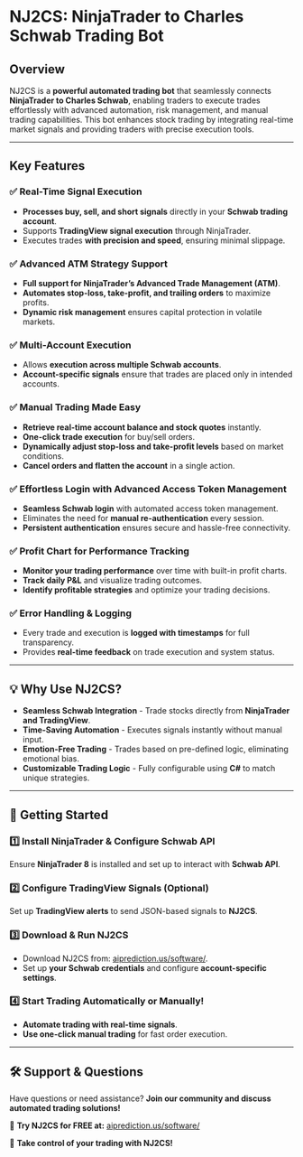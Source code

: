 # **NJ2CS: NinjaTrader to Charles Schwab Trading Bot**

## **Overview**  
NJ2CS is a **powerful automated trading bot** that seamlessly connects **NinjaTrader to Charles Schwab**, enabling traders to execute trades effortlessly with advanced automation, risk management, and manual trading capabilities. This bot enhances stock trading by integrating real-time market signals and providing traders with precise execution tools.

---  

## **Key Features**  

### **✅ Real-Time Signal Execution**  
- **Processes buy, sell, and short signals** directly in your **Schwab trading account**.
- Supports **TradingView signal execution** through NinjaTrader.
- Executes trades **with precision and speed**, ensuring minimal slippage.

### **✅ Advanced ATM Strategy Support**  
- **Full support for NinjaTrader’s Advanced Trade Management (ATM)**.  
- **Automates stop-loss, take-profit, and trailing orders** to maximize profits.  
- **Dynamic risk management** ensures capital protection in volatile markets.

### **✅ Multi-Account Execution**  
- Allows **execution across multiple Schwab accounts**.  
- **Account-specific signals** ensure that trades are placed only in intended accounts.  

### **✅ Manual Trading Made Easy**  
- **Retrieve real-time account balance and stock quotes** instantly.  
- **One-click trade execution** for buy/sell orders.  
- **Dynamically adjust stop-loss and take-profit levels** based on market conditions.  
- **Cancel orders and flatten the account** in a single action.  

### **✅ Effortless Login with Advanced Access Token Management**  
- **Seamless Schwab login** with automated access token management.  
- Eliminates the need for **manual re-authentication** every session.  
- **Persistent authentication** ensures secure and hassle-free connectivity.  

### **✅ Profit Chart for Performance Tracking**  
- **Monitor your trading performance** over time with built-in profit charts.  
- **Track daily P&L** and visualize trading outcomes.  
- **Identify profitable strategies** and optimize your trading decisions.  

### **✅ Error Handling & Logging**  
- Every trade and execution is **logged with timestamps** for full transparency.  
- Provides **real-time feedback** on trade execution and system status.  

---  

## **💡 Why Use NJ2CS?**  
- **Seamless Schwab Integration** - Trade stocks directly from **NinjaTrader and TradingView**.
- **Time-Saving Automation** - Executes signals instantly without manual input.
- **Emotion-Free Trading** - Trades based on pre-defined logic, eliminating emotional bias.
- **Customizable Trading Logic** - Fully configurable using **C#** to match unique strategies.

---  

## **🚀 Getting Started**  
### **1️⃣ Install NinjaTrader & Configure Schwab API**  
Ensure **NinjaTrader 8** is installed and set up to interact with **Schwab API**.  

### **2️⃣ Configure TradingView Signals (Optional)**  
Set up **TradingView alerts** to send JSON-based signals to **NJ2CS**.  

### **3️⃣ Download & Run NJ2CS**  
- Download NJ2CS from: [aiprediction.us/software/](https://aiprediction.us/software/).  
- Set up **your Schwab credentials** and configure **account-specific settings**.  

### **4️⃣ Start Trading Automatically or Manually!**  
- **Automate trading with real-time signals**.  
- **Use one-click manual trading** for fast order execution.  

---  

## **🛠️ Support & Questions**  
Have questions or need assistance? **Join our community and discuss automated trading solutions!**  

📌 **Try NJ2CS for FREE at:** [aiprediction.us/software/](https://aiprediction.us/software/)  
 

🚀 **Take control of your trading with NJ2CS!**

